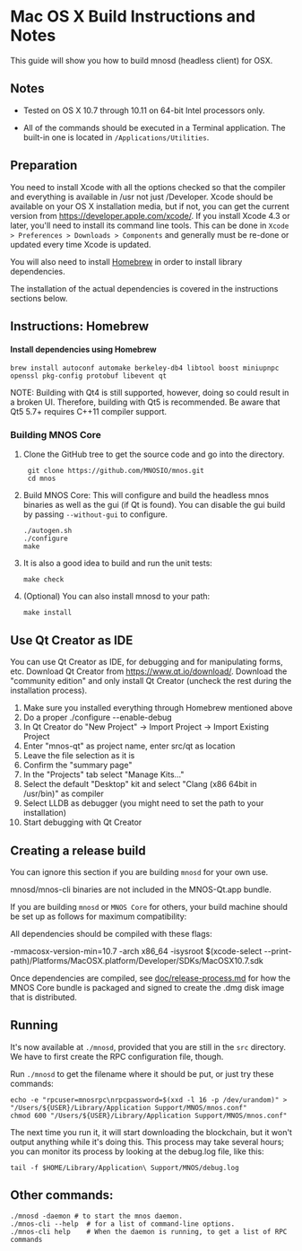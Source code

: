 Mac OS X Build Instructions and Notes
====================================
This guide will show you how to build mnosd (headless client) for OSX.

Notes
-----

* Tested on OS X 10.7 through 10.11 on 64-bit Intel processors only.

* All of the commands should be executed in a Terminal application. The
built-in one is located in `/Applications/Utilities`.

Preparation
-----------

You need to install Xcode with all the options checked so that the compiler
and everything is available in /usr not just /Developer. Xcode should be
available on your OS X installation media, but if not, you can get the
current version from https://developer.apple.com/xcode/. If you install
Xcode 4.3 or later, you'll need to install its command line tools. This can
be done in `Xcode > Preferences > Downloads > Components` and generally must
be re-done or updated every time Xcode is updated.

You will also need to install [Homebrew](http://brew.sh) in order to install library
dependencies.

The installation of the actual dependencies is covered in the instructions
sections below.

Instructions: Homebrew
----------------------

#### Install dependencies using Homebrew

    brew install autoconf automake berkeley-db4 libtool boost miniupnpc openssl pkg-config protobuf libevent qt

NOTE: Building with Qt4 is still supported, however, doing so could result in a broken UI. Therefore, building with Qt5 is recommended. Be aware that Qt5 5.7+ requires C++11 compiler support.

### Building MNOS Core

1. Clone the GitHub tree to get the source code and go into the directory.

        git clone https://github.com/MNOSIO/mnos.git
        cd mnos

2.  Build MNOS Core:
    This will configure and build the headless mnos binaries as well as the gui (if Qt is found).
    You can disable the gui build by passing `--without-gui` to configure.

        ./autogen.sh
        ./configure
        make

3.  It is also a good idea to build and run the unit tests:

        make check

4.  (Optional) You can also install mnosd to your path:

        make install

Use Qt Creator as IDE
------------------------
You can use Qt Creator as IDE, for debugging and for manipulating forms, etc.
Download Qt Creator from https://www.qt.io/download/. Download the "community edition" and only install Qt Creator (uncheck the rest during the installation process).

1. Make sure you installed everything through Homebrew mentioned above
2. Do a proper ./configure --enable-debug
3. In Qt Creator do "New Project" -> Import Project -> Import Existing Project
4. Enter "mnos-qt" as project name, enter src/qt as location
5. Leave the file selection as it is
6. Confirm the "summary page"
7. In the "Projects" tab select "Manage Kits..."
8. Select the default "Desktop" kit and select "Clang (x86 64bit in /usr/bin)" as compiler
9. Select LLDB as debugger (you might need to set the path to your installation)
10. Start debugging with Qt Creator

Creating a release build
------------------------
You can ignore this section if you are building `mnosd` for your own use.

mnosd/mnos-cli binaries are not included in the MNOS-Qt.app bundle.

If you are building `mnosd` or `MNOS Core` for others, your build machine should be set up
as follows for maximum compatibility:

All dependencies should be compiled with these flags:

 -mmacosx-version-min=10.7
 -arch x86_64
 -isysroot $(xcode-select --print-path)/Platforms/MacOSX.platform/Developer/SDKs/MacOSX10.7.sdk

Once dependencies are compiled, see [doc/release-process.md](release-process.md) for how the MNOS Core
bundle is packaged and signed to create the .dmg disk image that is distributed.

Running
-------

It's now available at `./mnosd`, provided that you are still in the `src`
directory. We have to first create the RPC configuration file, though.

Run `./mnosd` to get the filename where it should be put, or just try these
commands:

    echo -e "rpcuser=mnosrpc\nrpcpassword=$(xxd -l 16 -p /dev/urandom)" > "/Users/${USER}/Library/Application Support/MNOS/mnos.conf"
    chmod 600 "/Users/${USER}/Library/Application Support/MNOS/mnos.conf"

The next time you run it, it will start downloading the blockchain, but it won't
output anything while it's doing this. This process may take several hours;
you can monitor its process by looking at the debug.log file, like this:

    tail -f $HOME/Library/Application\ Support/MNOS/debug.log

Other commands:
-------

    ./mnosd -daemon # to start the mnos daemon.
    ./mnos-cli --help  # for a list of command-line options.
    ./mnos-cli help    # When the daemon is running, to get a list of RPC commands
